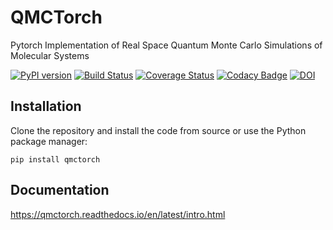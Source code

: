 # QMCTorch

Pytorch Implementation of Real Space Quantum Monte Carlo Simulations of Molecular Systems

[![PyPI version](https://badge.fury.io/py/qmctorch.svg)](https://badge.fury.io/py/qmctorch)
[![Build Status](https://travis-ci.com/NLESC-JCER/QMCTorch.svg?branch=master)](https://travis-ci.com/NLESC-JCER/QMCTorch)
[![Coverage Status](https://coveralls.io/repos/github/NLESC-JCER/QMCTorch/badge.svg?branch=master)](https://coveralls.io/github/NLESC-JCER/QMCTorch?branch=master)
[![Codacy Badge](https://api.codacy.com/project/badge/Grade/5d99212add2a4f0591adc6248fec258d)](https://www.codacy.com/manual/NicoRenaud/QMCTorch?utm_source=github.com&amp;utm_medium=referral&amp;utm_content=NLESC-JCER/QMCTorch&amp;utm_campaign=Badge_Grade)
[![DOI](https://zenodo.org/badge/DOI/10.5281/zenodo.3780094.svg)](https://doi.org/10.5281/zenodo.3780094)

## Installation

Clone the repository and install the code from source or use the Python package manager:

`pip install qmctorch`

## Documentation 
https://qmctorch.readthedocs.io/en/latest/intro.html


<!-- 
## Introduction

QMCTorch allows to leverage deep learning to optimize QMC wave functions. The package offers solutions to optimize particle-in-a-box model as well as molecular systems. It uses `pytorch` as a deep learning framework and `pyscf` or `adf` to obtain the basis set information and the first guess of the molecular orbitals.

The three main ingredients of any calculations are :

* a neural network that calculates the value of the wave function at a given point
* a sampler able to generate sampling points of the wave function
* an optimizer (as those provided by `pytorch`)

The wave function is encoded in the simple multilayer neural network depicted below:

<p align="center">
<img src="./pics/mol_nn.png" title="Neural network used for molecular systems">
</p>

Starting from the positions of the walkers, the `AtomicOrbital` layer computes the value of each atomic orbital for each electrons. The second layer is a linear transformation that computes the molecular orbital as linear combination of AOs. Then the `SlaterPooling` finally computes the value of the Slater determinant and the last layer create the CI expansion. A `Jastrow` layer also computes the Jastrow factor that is multiplied with the CI expansion. 

## Wave function optmization of H2

As an illustrative example let's optimize the wave function of H2 using the following script :

```python
import sys
from torch import optim

from qmctorch.wavefunction import Orbital, Molecule
from qmctorch.solver import SolverOrbital
from qmctorch.sampler import Metropolis
from qmctorch.utils import plot_energy, set_torch_double_precision

set_torch_double_precision()

# define the molecule
mol = Molecule(atom='H 0 0 -0.69; H 0 0 0.69',
               calculator='pyscf',
               basis='dzp',
               unit='bohr')

# define the wave function
wf = Orbital(mol, configs='cas(2,2)')

#sampler
sampler = Metropolis(nwalkers=500, nstep=2000, step_size=0.2,
                     ndim=wf.ndim, nelec=wf.nelec,
                     init=mol.domain('atomic'),
                     move={'type': 'all-elec', 'proba': 'normal'})

# optimizer
lr_dict = [{'params': wf.jastrow.parameters(), 'lr': 3E-3},
           {'params': wf.ao.parameters(), 'lr': 1E-6},
           {'params': wf.mo.parameters(), 'lr': 1E-3},
           {'params': wf.fc.parameters(), 'lr': 3E-3}]
opt = optim.Adam(lr_dict)

# scheduler
scheduler = optim.lr_scheduler.StepLR(opt, step_size=100, gamma=0.90)

# solver
solver = SolverOrbital(wf=wf, sampler=sampler,
                       optimizer=opt, scheduler=None)

# optimize jatrow and CI only (freeze ao and mo)
solver.configure(task='wf_opt', freeze=['ao', 'mo'])

# initial sampling
solver.initial_sampling(ntherm=1000, ndecor=100)

# resampling
solver.resampling(nstep=20)

# run the optimization
data = solver.run(250, loss='energy')

# plot the data
e, v = plot_energy(solver.obs_dict, e0=-1.1645, show_variance=True)
```

The `Molecule` class allows to easily define molecular structure and the basis set used to describe its electronic structure Gaussian (`gto`) and Slater (`sto`) atomic orbitals are supported. The `Orbital` class defines the neural network that encodes the wave function ansatz. The sampler is here set to a simple `Metroplois` using 500 walkers each performing 2000 steps. The `Adam` optimizer is chosen with a simple linear scheduler. All these objects are assembled in the `SolverOrbital` that is then configured and run for 250 epoch. The result of this optimization is depicted below :

<p align="center">
<img src="./pics/h2_dzp.png" title="Wave function optimization of a H2 molecule">
</p>

As seen here both the energy and the variance of the wave function decreases during the optimization

## Geometry optimization of a water molecule

`QMCTorch` can also be used to perform geometry optimization as the atomic coordinate are variational parameters of the `AtomicOrbital` layer. For example the following example optimize a water molecule :

```python

mol = Molecule(atom='water.xyz', unit='angs',
               calculator='pyscf', basis='dz')

# define the wave function
wf = Orbital(mol,configs='ground_state')

# sampler
sampler = Metropolis(nwalkers=1000, nstep=2000, step_size=0.2,
                     nelec=wf.nelec, ndim=wf.ndim,
                     init=mol.domain('atomic'),
                     move={'type': 'all-elec', 'proba': 'normal'})

# optimizer
opt = optim.Adam(wf.parameters(), lr=0.005)

# solver
solver = SolverOrbital(wf=wf, sampler=sampler,optimizer=opt)
solver.configure(task='geo_opt')
solver.observable(['local_energy','atomic_distances'])
solver.run(50,loss='energy')
solver.save_traj('h2o_traj.xyz')
```

Note that comfiguring the solver to perform a geometry optimization is done in one single line. The results of this optimization is shown below :

<p align="center">
<img src="./pics/h2o.gif" title="Wave function Ooptimization of a H2 molecule">
</p> -->

